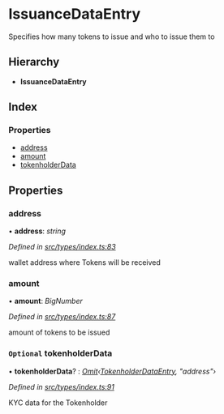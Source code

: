 # IssuanceDataEntry

Specifies how many tokens to issue and who to issue them to

## Hierarchy

* **IssuanceDataEntry**

## Index

### Properties

* [address](_types_index_.issuancedataentry.md#address)
* [amount](_types_index_.issuancedataentry.md#amount)
* [tokenholderData](_types_index_.issuancedataentry.md#optional-tokenholderdata)

## Properties

### address

• **address**: _string_

_Defined in_ [_src/types/index.ts:83_](https://github.com/PolymathNetwork/polymath-sdk/blob/e8bbc1e/src/types/index.ts#L83)

wallet address where Tokens will be received

### amount

• **amount**: _BigNumber_

_Defined in_ [_src/types/index.ts:87_](https://github.com/PolymathNetwork/polymath-sdk/blob/e8bbc1e/src/types/index.ts#L87)

amount of tokens to be issued

### `Optional` tokenholderData

• **tokenholderData**? : [_Omit_](../external-modules/_types_index_.md#omit)_‹_[_TokenholderDataEntry_](_types_index_.tokenholderdataentry.md)_, "address"›_

_Defined in_ [_src/types/index.ts:91_](https://github.com/PolymathNetwork/polymath-sdk/blob/e8bbc1e/src/types/index.ts#L91)

KYC data for the Tokenholder

